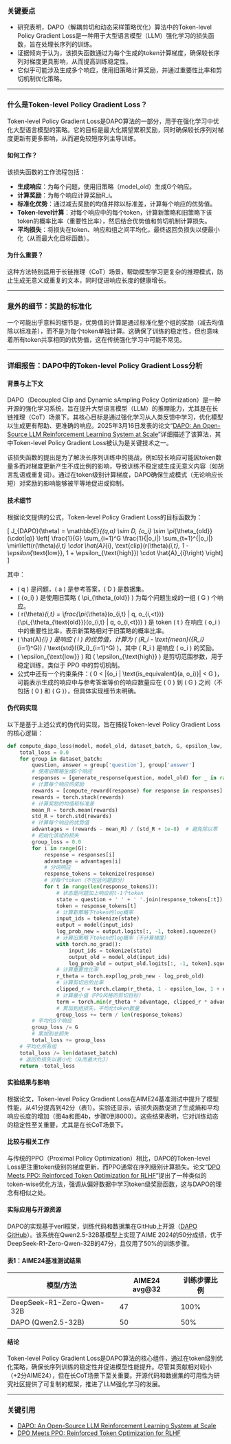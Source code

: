 ### 关键要点
- 研究表明，DAPO（解耦剪切和动态采样策略优化）算法中的Token-level Policy Gradient Loss是一种用于大型语言模型（LLM）强化学习的损失函数，旨在处理长序列的训练。
- 证据倾向于认为，该损失函数通过为每个生成的token计算梯度，确保较长序列对梯度更具影响，从而提高训练稳定性。
- 它似乎可能涉及生成多个响应，使用旧策略计算奖励，并通过重要性比率和剪切机制优化策略。

---

### 什么是Token-level Policy Gradient Loss？
Token-level Policy Gradient Loss是DAPO算法的一部分，用于在强化学习中优化大型语言模型的策略。它的目标是最大化期望累积奖励，同时确保较长序列对梯度更新有更多影响，从而避免较短序列主导训练。

#### 如何工作？
该损失函数的工作流程包括：
- **生成响应**：为每个问题，使用旧策略（model_old）生成G个响应。
- **计算奖励**：为每个响应计算奖励R_i。
- **标准化优势**：通过减去奖励的均值并除以标准差，计算每个响应的优势值。
- **Token-level计算**：对每个响应中的每个token，计算新策略和旧策略下该token的概率比率（重要性比率），然后结合优势值和剪切机制计算损失。
- **平均损失**：将损失在token、响应和组之间平均化，最终返回负损失以便最小化（从而最大化目标函数）。

#### 为什么重要？
这种方法特别适用于长链推理（CoT）场景，帮助模型学习更复杂的推理模式，防止生成无意义或重复的文本，同时促进响应长度的健康增长。

---

### 意外的细节：奖励的标准化
一个可能出乎意料的细节是，优势值的计算是通过标准化整个组的奖励（减去均值除以标准差），而不是为每个token单独计算。这确保了训练的稳定性，但也意味着所有token共享相同的优势值，这在传统强化学习中可能不常见。

---

### 详细报告：DAPO中的Token-level Policy Gradient Loss分析

#### 背景与上下文
DAPO（Decoupled Clip and Dynamic sAmpling Policy Optimization）是一种开源的强化学习系统，旨在提升大型语言模型（LLM）的推理能力，尤其是在长链推理（CoT）场景下。其核心目标是通过强化学习从人类反馈中学习，优化模型以生成更有帮助、更准确的响应。2025年3月16日发表的论文“[DAPO: An Open-Source LLM Reinforcement Learning System at Scale](https://arxiv.org/html/2503.14476v1)”详细描述了该算法，其中Token-level Policy Gradient Loss被认为是关键技术之一。

该损失函数的提出是为了解决长序列训练中的挑战，例如较长响应可能因token数量多而对梯度更新产生不成比例的影响，导致训练不稳定或生成无意义内容（如胡言乱语或重复词）。通过在token级别计算梯度，DAPO确保生成模式（无论响应长短）对奖励的影响能够被平等地促进或抑制。

#### 技术细节
根据论文提供的公式，Token-level Policy Gradient Loss的目标函数为：

\[
J_{DAPO}(\theta) = \mathbb{E}_{(q,a) \sim D, \{o_i\} \sim \pi_{\theta_{old}}(\cdot|q)} \left[ \frac{1}{G} \sum_{i=1}^G \frac{1}{|o_i|} \sum_{t=1}^{|o_i|} \min\left(r(\theta)_{i,t} \cdot \hat{A}_{i}, \text{clip}(r(\theta)_{i,t}, 1 - \epsilon_{\text{low}}, 1 + \epsilon_{\text{high}}) \cdot \hat{A}_{i}\right) \right]
\]

其中：
- \( q \) 是问题，\( a \) 是参考答案，\( D \) 是数据集。
- \( \{o_i\} \) 是使用旧策略 \( \pi_{\theta_{old}} \) 为每个问题生成的一组 \( G \) 个响应。
- \( r(\theta)_{i,t} = \frac{\pi_{\theta}(o_{i,t} | q, o_{i,<t})}{\pi_{\theta_{\text{old}}}(o_{i,t} | q, o_{i,<t})} \) 是 token \( t \) 在响应 \( o_i \) 中的重要性比率，表示新策略相对于旧策略的概率比率。
- \( \hat{A}_{i} \) 是响应 \( i \) 的优势值，计算为 \( (R_i - \text{mean}(\{R_i\}_{i=1}^G)) / \text{std}(\{R_i\}_{i=1}^G) \)，其中 \( R_i \) 是响应 \( o_i \) 的奖励。
- \( \epsilon_{\text{low}} \) 和 \( \epsilon_{\text{high}} \) 是剪切范围参数，用于稳定训练，类似于 PPO 中的剪切机制。
- 公式中还有一个约束条件：\( 0 < |\{o_i | \text{is_equivalent}(a, o_i)\}| < G \)，可能表示生成的响应中与参考答案等价的响应数量应在 \( 0 \) 到 \( G \) 之间（不包括 \( 0 \) 和 \( G \)），但具体实现细节未明确。

#### 伪代码实现
以下是基于上述公式的伪代码实现，旨在捕捉Token-level Policy Gradient Loss的核心逻辑：

```python
def compute_dapo_loss(model, model_old, dataset_batch, G, epsilon_low, epsilon_high):
    total_loss = 0.0
    for group in dataset_batch:
        question, answer = group['question'], group['answer']
        # 使用旧策略生成G个响应
        responses = [generate_response(question, model_old) for _ in range(G)]
        # 计算每个响应的奖励
        rewards = [compute_reward(response) for response in responses]
        rewards = torch.stack(rewards)
        # 计算奖励的均值和标准差
        mean_R = torch.mean(rewards)
        std_R = torch.std(rewards)
        # 计算每个响应的优势值
        advantages = (rewards - mean_R) / (std_R + 1e-8)  # 避免除以零
        # 初始化该组的损失
        group_loss = 0.0
        for i in range(G):
            response = responses[i]
            advantage = advantages[i]
            # 分词响应
            response_tokens = tokenize(response)
            # 对每个token（不包括问题部分）
            for t in range(len(response_tokens)):
                # 状态是问题加上响应前t-1个token
                state = question + ' ' + ' '.join(response_tokens[:t])
                token = response_tokens[t]
                # 计算新策略下token的log概率
                input_ids = tokenize(state)
                output = model(input_ids)
                log_prob_new = output.logits[:, -1, token].squeeze()
                # 计算旧策略下token的log概率（不计算梯度）
                with torch.no_grad():
                    input_ids = tokenize(state)
                    output_old = model_old(input_ids)
                    log_prob_old = output_old.logits[:, -1, token].squeeze()
                # 计算重要性比率
                r_theta = torch.exp(log_prob_new - log_prob_old)
                # 计算剪切后的比率
                clipped_r = torch.clamp(r_theta, 1 - epsilon_low, 1 + epsilon_high)
                # 计算最小值（PPO风格的剪切目标）
                term = torch.min(r_theta * advantage, clipped_r * advantage)
                # 累加到组损失，平均化token数量
                group_loss += term / len(response_tokens)
        # 平均化G个响应
        group_loss /= G
        # 累加到总损失
        total_loss += group_loss
    # 平均化所有组
    total_loss /= len(dataset_batch)
    # 返回负损失以最小化（从而最大化J）
    return -total_loss
```

#### 实验结果与影响
根据论文，Token-level Policy Gradient Loss在AIME24基准测试中提升了模型性能，从41分提高到42分（表1）。实验还显示，该损失函数促进了生成熵和平均响应长度的增加（图4a和图4b，步骤0到8000）。这些结果表明，它对训练动态的稳定性至关重要，尤其是在长CoT场景下。

#### 比较与相关工作
与传统的PPO（Proximal Policy Optimization）相比，DAPO的Token-level Loss更注重token级别的梯度更新，而PPO通常在序列级别计算损失。论文“[DPO Meets PPO: Reinforced Token Optimization for RLHF](https://arxiv.org/html/2404.18922v1)”提出了一种类似的token-wise优化方法，强调从偏好数据中学习token级奖励函数，这与DAPO的理念有相似之处。

#### 实际应用与开源资源
DAPO的实现基于verl框架，训练代码和数据集在GitHub上开源（[DAPO GitHub](https://github.com/BytedTsinghua-SIA/DAPO)）。该系统在Qwen2.5-32B基模型上实现了AIME 2024的50分成绩，优于DeepSeek-R1-Zero-Qwen-32B的47分，且仅用了50%的训练步骤。

#### 表1：AIME24基准测试结果
| 模型/方法               | AIME24 avg@32 | 训练步骤比例 |
|-------------------------|---------------|--------------|
| DeepSeek-R1-Zero-Qwen-32B | 47            | 100%         |
| DAPO (Qwen2.5-32B)      | 50            | 50%          |

#### 结论
Token-level Policy Gradient Loss是DAPO算法的核心组件，通过在token级别优化策略，确保长序列训练的稳定性并促进模型性能提升。尽管其贡献相对较小（+2分AIME24），但在长CoT场景下至关重要。开源代码和数据集的可用性为研究社区提供了可复制的框架，推进了LLM强化学习的发展。

---

### 关键引用
- [DAPO: An Open-Source LLM Reinforcement Learning System at Scale](https://arxiv.org/html/2503.14476v1)
- [DPO Meets PPO: Reinforced Token Optimization for RLHF](https://arxiv.org/html/2404.18922v1)
